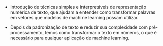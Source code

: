 - Introdução de técnicas simples e interpretáveis de representação numérica de texto, que ajudam a entender como transformar palavras em vetores que modelos de machine learning possam utilizar. 

- Depois da padronização de texto e reduzir sua complexidade com pré-processamento, temos como transformar o texto em números, o que é necessário para qualquer aplicação de machine learning. 